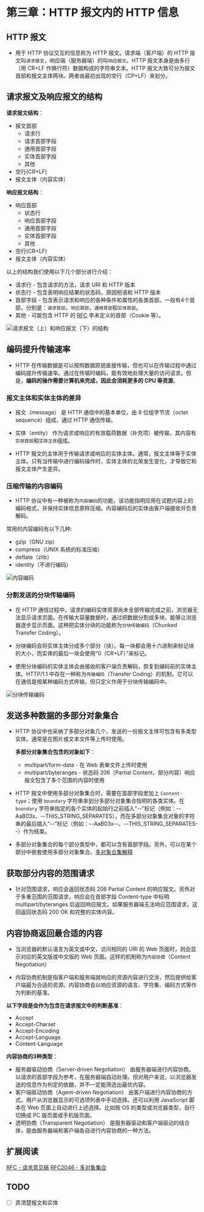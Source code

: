 # 第三章：HTTP 报文内的 HTTP 信息

## HTTP 报文

* 用于 HTTP 协议交互的信息称为 HTTP 报文。请求端（客户端）的 HTTP 报文叫`请求报文`，响应端（服务器端）的叫`响应报文`。HTTP 报文本身是由多行（用 CR+LF 作换行符）数据构成的字符串文本。HTTP 报文大致可分为报文首部和报文主体两块。两者由最初出现的空行（CP+LF）来划分。

## 请求报文及响应报文的结构

**请求报文结构**：

* 报文首部
  * 请求行
  * 请求首部字段
  * 通用首部字段
  * 实体首部字段
  * 其他
* 空行(CR+LF)
* 报文主体（内容实体）

**响应报文结构**：

* 响应首部
  * 状态行
  * 响应首部字段
  * 通用首部字段
  * 实体首部字段
  * 其他
* 空行(CR+LF)
* 报文主体（内容实体）

以上的结构我们使用以下几个部分进行介绍：

* 请求行    - 包含请求的方法，请求 URI 和 HTTP 版本
* 状态行    - 包含表明响应结果的状态码，原因短语和 HTTP 版本
* 首部字段  - 包含表示请求和响应的各种条件和属性的各类首部。一般有4个首部，分别是：`请求首部`，`响应首部`，`通用首部`和`实体首部`。
* 其他     - 可能包含 HTTP 的 [RFC](#扩展阅读) 李未定义的首部（Cookie 等）。

![请求报文（上）和响应报文（下）的结构](https://xhh-image-1258151134.cos.ap-nanjing.myqcloud.com/Markdown%20image/%E5%9B%BE%E8%A7%A3%20HTTP/%E7%AC%AC%E4%B8%89%E7%AB%A0/%E8%AF%B7%E6%B1%82%E6%8A%A5%E6%96%87%EF%BC%88%E4%B8%8A%EF%BC%89%E5%92%8C%E5%93%8D%E5%BA%94%E6%8A%A5%E6%96%87%EF%BC%88%E4%B8%8B%EF%BC%89%E7%9A%84%E7%BB%93%E6%9E%84.png)

## 编码提升传输速率

* HTTP 在传输数据是可以按照数据原貌直接传输，但也可以在传输过程中通过编码提升传输速率。通过在传输时编码，能有效地处理大量的访问请求。但是，**编码的操作需要计算机来完成，因此会消耗更多的 CPU 等资源**。

### 报文主体和实体主体的差异

* 报文（message）
    是 HTTP 通信中的基本单位，由 8 位组字节流（octet sequence）组成，通过 HTTP 通信传输。
* 实体（entity）
    作为请求或响应的有效载荷数据（补充项）被传输，其内容有`实体首部`和`实体主体`组成。

* HTTP 报文的主体用于传输请求或响应的实体主体。通常，报文主体等于实体主体。只有当传输中进行编码操作时，实体主体的北荣发生变化，才导致它和报文主体产生差异。

### 压缩传输的内容编码

* HTTP 协议中有一种被称为`内容编码`的功能，该功能指明应用在试题内容上的编码格式，并保持实体信息原样压缩。内容编码后的实体由客户端接收并负责解码。

常用的内容编码有以下几种:

* gzip（GNU zip）
* compress（UNIX 系统的标准压缩）
* deflate（zlib）
* identity（不进行编码）

![内容编码](https://xhh-image-1258151134.cos.ap-nanjing.myqcloud.com/Markdown%20image/%E5%9B%BE%E8%A7%A3%20HTTP/%E7%AC%AC%E4%B8%89%E7%AB%A0/%E5%86%85%E5%AE%B9%E7%BC%96%E7%A0%81.png)

### 分割发送的分块传输编码

* 在 HTTP 通信过程中，请求的编码实体资源尚未全部传输完成之前，浏览器无法显示请求页面。在传输大容量数据时，通过把数据分割成多块，能够让浏览器逐步显示页面。这种把实体分块的功能称为`分块传输编码`（Chunked Transfer Coding）。

* 分块编码会将实体主体分成多个部分（块）。每一块都会用十六进制来标记块的大小，而实体的最后一块会使用“0（CR+LF）”来标记。

* 使用分块编码的实体主体会由接收的客户端负责解码，恢复到编码前的实体主体。HTTP/1.1 中存在一种称为`传输编码`（Transfer Coding）的机制，它可以在通信是按某种编码方式传输，但只定义作用于分块传输编码中。

![分块传输编码](https://xhh-image-1258151134.cos.ap-nanjing.myqcloud.com/Markdown%20image/%E5%9B%BE%E8%A7%A3%20HTTP/%E7%AC%AC%E4%B8%89%E7%AB%A0/%E5%88%86%E5%9D%97%E4%BC%A0%E8%BE%93%E7%BC%96%E7%A0%81.png)

## 发送多种数据的多部分对象集合

* HTTP 协议中也采纳了多部分对象几个，发送的一份报文主体可包含有多类型实体。通常是在图片或文本文件等上传时使用。

  **多部分对象集合包含的对象如下**：
  * multipart/form-data   - 在 Web 表单文件上传时使用
  * multipart/byteranges  - 状态码 206（Partial Content，部分内容）响应报文包含了多个范围的内容时使用

* HTTP 报文中使用多部分对象集合时，需要在首部字段里加上 `Content-type`；使用 `boundary` 字符串来划分多部分对象集合指明的各类实体。在 `boundary` 字符串指定的各个实体的起始行之前插入“--”标记（例如：--AaB03x、--THIS_STRING_SEPARATES），而在多部分对象集合对象的字符串的最后插入“--”标记（例如：--AaB03x--、--THIS_STRING_SEPARATES--）作为结束。

* 多部分对象集合的每个部分类型中，都可以含有首部字段。另外，可以在某个部分中嵌套使用多部分对象集合。[多对象合集解释](#扩展阅读)

## 获取部分内容的范围请求

* 针对范围请求，响应会返回状态码 206 Partial Content 的响应报文。另外对于多重范围的范围请求，响应会在首部字段 Content-type 中标明 multipart/byteranges 后返回响应报文。如果服务器端无法响应范围请求，这回返回状态码 200 OK 和完整的实体内容。

## 内容协商返回最合适的内容

* 当浏览器的默认语言为英文或中文，访问相同的 URI 的 Web 页面时，则会显示对应的英文版或中文版的 Web 页面。这样的机制称为`内容协商`（Content Negotiation）

* 内容协商机制是指客户端和服务端就响应的资源内容进行交涉，然后提供给客户端最为合适的资源。内容协商会以响应资源的语言、字符集、编码方式等作为判断的基准。

**以下字段是会作为包含在请求报文中的判断基准**：

* Accept
* Accept-Charset
* Accept-Encoding
* Accept-Language
* Content-Language

**内容协商的3种类型**：

* 服务器驱动协商（Server-driven Negotiation）
    由服务器端进行内容协商。以请求的首部字段为参考，在服务器端自动处理。但对用户来说，以浏览器发送的信息作为判定的依据，并不一定能筛选出最优内容。
* 客户端驱动协商（Agent-driven Negotiation）
    由客户端进行内容协商的方式。用户从浏览器显示的可选项列表中手动选择。还可以利用 JavaScript 脚本在 Web 页面上自动进行上述选择。比如按 OS 的类型或浏览器类型，自行切换成 PC 版页面或手机版页面。
* 透明协商（Transparent Negotiation）
    是服务器驱动和客户端驱动的结合体，是由服务器端和客户端各自进行内容协商的一种方法。

## 扩展阅读

[RFC - 请求意见稿](https://zh.wikipedia.org/wiki/RFC)
[RFC2046 - 多对象集合](https://zh.wikipedia.org/wiki/%E5%A4%9A%E7%94%A8%E9%80%94%E4%BA%92%E8%81%AF%E7%B6%B2%E9%83%B5%E4%BB%B6%E6%93%B4%E5%B1%95)

## TODO

* [ ] 弄清楚报文和实体
